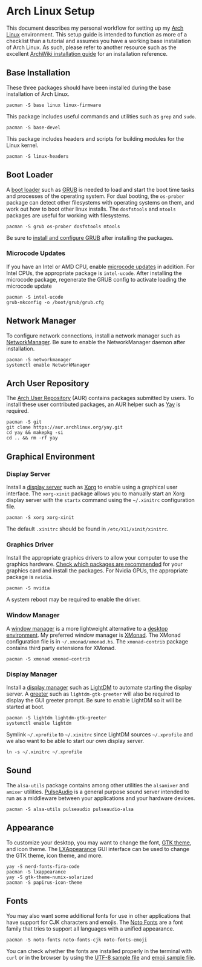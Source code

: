 # Arch Linux Setup

This document describes my personal workflow for setting up my [Arch
Linux][arch] environment. This setup guide is intended to function as more of a
checklist than a tutorial and assumes you have a working base installation of
Arch Linux. As such, please refer to another resource such as the excellent
[ArchWiki installation guide][arch-install] for an installation reference.

## Base Installation

These three packages should have been installed during the base installation of
Arch Linux.

    pacman -S base linux linux-firmware

This package includes useful commands and utilities such as `grep` and `sudo`.

    pacman -S base-devel

This package includes headers and scripts for building modules for the Linux
kernel.

    pacman -S linux-headers

## Boot Loader

A [boot loader][boot-loader] such as [GRUB][grub] is needed to load and start
the boot time tasks and processes of the operating system. For dual booting,
the `os-prober` package can detect other filesystems with operating systems on
them, and work out how to boot other linux installs. The `dosfstools` and
`mtools` packages are useful for working with filesystems.

    pacman -S grub os-prober dosfstools mtools

Be sure to [install and configure GRUB][grub-install] after installing the
packages.

### Microcode Updates

If you have an Intel or AMD CPU, enable [microcode updates][ucode] in addition.
For Intel CPUs, the appropriate package is `intel-ucode`. After installing the
microcode package, regenerate the GRUB config to activate loading the microcode
update

    pacman -S intel-ucode
    grub-mkconfig -o /boot/grub/grub.cfg

## Network Manager

To configure network connections, install a network manager such as
[NetworkManager][networkmanager]. Be sure to enable the NetworkManager daemon
after installation.

    pacman -S networkmanager
    systemctl enable NetworkManager

## Arch User Repository

The [Arch User Repository][aur] (AUR) contains packages submitted by users. To
install these user contributed packages, an AUR helper such as [Yay][yay] is
required.

    pacman -S git
    git clone https://aur.archlinux.org/yay.git
    cd yay && makepkg -si
    cd .. && rm -rf yay

## Graphical Environment

### Display Server

Install a [display server][display-server] such as [Xorg][xorg] to enable using
a graphical user interface. The `xorg-xinit` package allows you to manually
start an Xorg display server with the `startx` command using the `~/.xinitrc`
configuration file.

    pacman -S xorg xorg-xinit

The default `.xinitrc` should be found in `/etc/X11/xinit/xinitrc`.

### Graphics Driver

Install the appropriate graphics drivers to allow your computer to use the
graphics hardware. [Check which packages are recommended][drivers] for your
graphics card and install the packages. For Nvidia GPUs, the appropriate
package is `nvidia`.

    pacman -S nvidia

A system reboot may be required to enable the driver.

### Window Manager

A [window manager][window-manager] is a more lightweight alternative to a
[desktop environment][desktop-environment]. My preferred window manager is
[XMonad][xmonad]. The XMonad configuration file is in `~/.xmonad/xmonad.hs`.
The `xmonad-contrib` package contains third party extensions for XMonad.

    pacman -S xmonad xmonad-contrib

### Display Manager

Install a [display manager][display-manager] such as [LightDM][lightdm] to
automate starting the display server. A [greeter][greeter] such as
`lightdm-gtk-greeter` will also be required to display the GUI greeter prompt.
Be sure to enable LightDM so it will be started at boot.

    pacman -S lightdm lightdm-gtk-greeter
    systemctl enable lightdm

Symlink `~/.xprofile` to `~/.xinitrc` since LightDM sources `~/.xprofile` and
we also want to be able to start our own display server.

    ln -s ~/.xinitrc ~/.xprofile

## Sound

The `alsa-utils` package contains among other utilities the `alsamixer` and
`amixer` utilities. [PulseAudio][pulseaudio] is a general purpose sound server
intended to run as a middleware between your applications and your hardware
devices.

    pacman -S alsa-utils pulseaudio pulseaudio-alsa

## Appearance

To customize your desktop, you may want to change the font, [GTK theme][gtk],
and icon theme. The [LXAppearance][lxappearance] GUI interface can be
used to change the GTK theme, icon theme, and more.

    yay -S nerd-fonts-fira-code
    pacman -S lxappearance
    yay -S gtk-theme-numix-solarized
    pacman -S papirus-icon-theme

## Fonts

You may also want some additional fonts for use in other applications that have
support for CJK characters and emojis. The [Noto Fonts][noto] are a font family
that tries to support all languages with a unified appearance.

    pacman -S noto-fonts noto-fonts-cjk noto-fonts-emoji

You can check whether the fonts are installed properly in the terminal with
`curl` or in the browser by using the [UTF-8 sample file][utf-8] and [emoji
sample file][emoji].

[arch]: https://www.archlinux.org
[arch-install]: https://wiki.archlinux.org/index.php/installation_guide
[boot-loader]: https://wiki.archlinux.org/index.php/Arch_boot_process
[grub]: https://www.gnu.org/software/grub
[grub-install]: https://wiki.archlinux.org/index.php/GRUB
[ucode]: https://wiki.archlinux.org/index.php/microcode
[networkmanager]: https://wiki.archlinux.org/index.php/NetworkManager
[aur]: https://aur.archlinux.org
[yay]: https://github.com/Jguer/yay
[display-server]: https://www.wikipedia.com/en/Display_server
[xorg]: https://www.x.org/wiki
[drivers]: https://wiki.archlinux.org/index.php/xorg#Driver_installation
[window-manager]: https://wiki.archlinux.org/index.php/window_manager
[desktop-environment]: https://wiki.archlinux.org/index.php/Desktop_environment
[xmonad]: https://xmonad.org
[display-manager]: https://wiki.archlinux.org/index.php/display_manager
[lightdm]: https://wiki.archlinux.org/index.php/LightDM
[greeter]: https://wiki.archlinux.org/index.php/LightDM#Greeter
[pulseaudio]: https://www.freedesktop.org/wiki/Software/PulseAudio
[gtk]: https://www.gtk.org
[lxappearance]: https://wiki.lxde.org/en/LXAppearance
[noto]: https://www.google.com/get/noto
[utf-8]: https://www.cl.cam.ac.uk/~mgk25/ucs/examples/UTF-8-demo.txt
[emoji]: https://unicode.org/Public/emoji/13.0/emoji-test.txt
